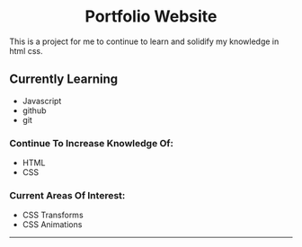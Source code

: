 <h1 align="center">Portfolio Website</h1>
<p>This is a project for me to continue to learn and solidify my knowledge in html css.</p>


## Currently Learning

- Javascript
- github
- git

### Continue To Increase Knowledge Of:

- HTML
- CSS

### Current Areas Of Interest:

- CSS Transforms
- CSS Animations

***

### 
